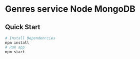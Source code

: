 # Genres service Node MongoDB

## Quick Start

```bash
# Install Dependenncies
npm install
# Run app
npm start
